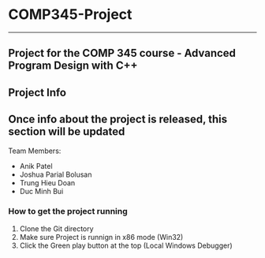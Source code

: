 # COMP345-Project
---
Project for the COMP 345 course - Advanced Program Design with C++
---
## Project Info
Once info about the project is released, this section will be updated
---
Team Members:
- Anik Patel
- Joshua Parial Bolusan
- Trung Hieu Doan
- Duc Minh Bui

### How to get the project running

1. Clone the Git directory
2. Make sure Project is runnign in x86 mode (Win32)
3. Click the Green play button at the top (Local Windows Debugger)